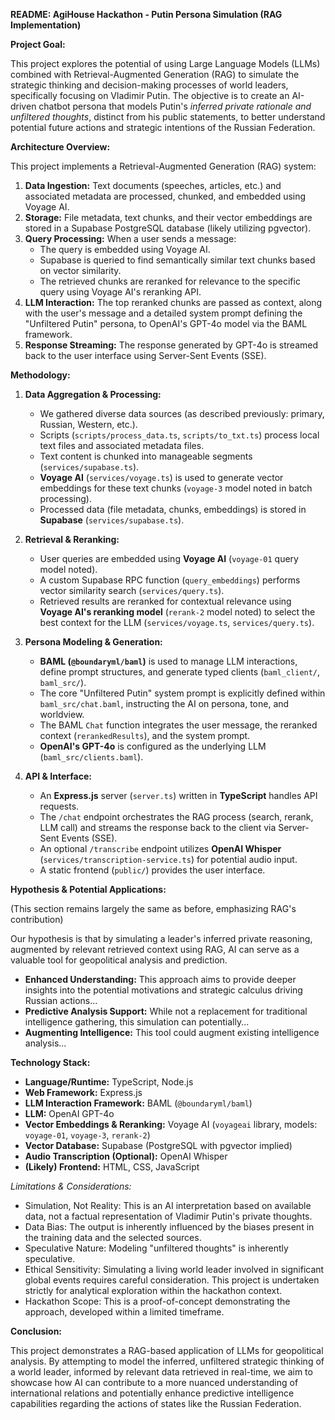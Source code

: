**README: AgiHouse Hackathon - Putin Persona Simulation (RAG Implementation)**

**Project Goal:**

This project explores the potential of using Large Language Models (LLMs) combined with Retrieval-Augmented Generation (RAG) to simulate the strategic thinking and decision-making processes of world leaders, specifically focusing on Vladimir Putin. The objective is to create an AI-driven chatbot persona that models Putin's *inferred private rationale and unfiltered thoughts*, distinct from his public statements, to better understand potential future actions and strategic intentions of the Russian Federation.

**Architecture Overview:**

This project implements a Retrieval-Augmented Generation (RAG) system:

1.  **Data Ingestion:** Text documents (speeches, articles, etc.) and associated metadata are processed, chunked, and embedded using Voyage AI.
2.  **Storage:** File metadata, text chunks, and their vector embeddings are stored in a Supabase PostgreSQL database (likely utilizing pgvector).
3.  **Query Processing:** When a user sends a message:
    * The query is embedded using Voyage AI.
    * Supabase is queried to find semantically similar text chunks based on vector similarity.
    * The retrieved chunks are reranked for relevance to the specific query using Voyage AI's reranking API.
4.  **LLM Interaction:** The top reranked chunks are passed as context, along with the user's message and a detailed system prompt defining the "Unfiltered Putin" persona, to OpenAI's GPT-4o model via the BAML framework.
5.  **Response Streaming:** The response generated by GPT-4o is streamed back to the user interface using Server-Sent Events (SSE).

**Methodology:**

1.  **Data Aggregation & Processing:**
    * We gathered diverse data sources (as described previously: primary, Russian, Western, etc.).
    * Scripts (`scripts/process_data.ts`, `scripts/to_txt.ts`) process local text files and associated metadata files.
    * Text content is chunked into manageable segments (`services/supabase.ts`).
    * **Voyage AI** (`services/voyage.ts`) is used to generate vector embeddings for these text chunks (`voyage-3` model noted in batch processing).
    * Processed data (file metadata, chunks, embeddings) is stored in **Supabase** (`services/supabase.ts`).

2.  **Retrieval & Reranking:**
    * User queries are embedded using **Voyage AI** (`voyage-01` query model noted).
    * A custom Supabase RPC function (`query_embeddings`) performs vector similarity search (`services/query.ts`).
    * Retrieved results are reranked for contextual relevance using **Voyage AI's reranking model** (`rerank-2` model noted) to select the best context for the LLM (`services/voyage.ts`, `services/query.ts`).

3.  **Persona Modeling & Generation:**
    * **BAML (`@boundaryml/baml`)** is used to manage LLM interactions, define prompt structures, and generate typed clients (`baml_client/`, `baml_src/`).
    * The core "Unfiltered Putin" system prompt is explicitly defined within `baml_src/chat.baml`, instructing the AI on persona, tone, and worldview.
    * The BAML `Chat` function integrates the user message, the reranked context (`rerankedResults`), and the system prompt.
    * **OpenAI's GPT-4o** is configured as the underlying LLM (`baml_src/clients.baml`).

4.  **API & Interface:**
    * An **Express.js** server (`server.ts`) written in **TypeScript** handles API requests.
    * The `/chat` endpoint orchestrates the RAG process (search, rerank, LLM call) and streams the response back to the client via Server-Sent Events (SSE).
    * An optional `/transcribe` endpoint utilizes **OpenAI Whisper** (`services/transcription-service.ts`) for potential audio input.
    * A static frontend (`public/`) provides the user interface.

**Hypothesis & Potential Applications:**

(This section remains largely the same as before, emphasizing RAG's contribution)

Our hypothesis is that by simulating a leader's inferred private reasoning, augmented by relevant retrieved context using RAG, AI can serve as a valuable tool for geopolitical analysis and prediction.

* **Enhanced Understanding:** This approach aims to provide deeper insights into the potential motivations and strategic calculus driving Russian actions...
* **Predictive Analysis Support:** While not a replacement for traditional intelligence gathering, this simulation can potentially...
* **Augmenting Intelligence:** This tool could augment existing intelligence analysis...

**Technology Stack:**

* **Language/Runtime:** TypeScript, Node.js
* **Web Framework:** Express.js
* **LLM Interaction Framework:** BAML (`@boundaryml/baml`)
* **LLM:** OpenAI GPT-4o
* **Vector Embeddings & Reranking:** Voyage AI (`voyageai` library, models: `voyage-01`, `voyage-3`, `rerank-2`)
* **Vector Database:** Supabase (PostgreSQL with pgvector implied)
* **Audio Transcription (Optional):** OpenAI Whisper
* **(Likely) Frontend:** HTML, CSS, JavaScript

*Limitations & Considerations:*

* Simulation, Not Reality: This is an AI interpretation based on available data, not a factual representation of Vladimir Putin's private thoughts.
* Data Bias: The output is inherently influenced by the biases present in the training data and the selected sources.
* Speculative Nature: Modeling "unfiltered thoughts" is inherently speculative.
* Ethical Sensitivity: Simulating a living world leader involved in significant global events requires careful consideration. This project is undertaken strictly for analytical exploration within the hackathon context.
* Hackathon Scope: This is a proof-of-concept demonstrating the approach, developed within a limited timeframe.

**Conclusion:**

This project demonstrates a RAG-based application of LLMs for geopolitical analysis. By attempting to model the inferred, unfiltered strategic thinking of a world leader, informed by relevant data retrieved in real-time, we aim to showcase how AI can contribute to a more nuanced understanding of international relations and potentially enhance predictive intelligence capabilities regarding the actions of states like the Russian Federation.
